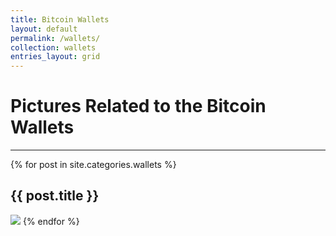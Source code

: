```yaml
---
title: Bitcoin Wallets
layout: default
permalink: /wallets/
collection: wallets
entries_layout: grid
---
```

<h1>Pictures Related to the Bitcoin Wallets</h1>

<hr/>
{% for post in site.categories.wallets %}
  <h2>{{ post.title }}</h2>
  <a href="{{ post.url }}"><img src="{{ post.thumbnailImage }}"/></a>
{% endfor %}